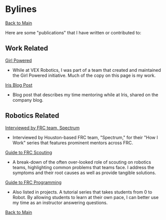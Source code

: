 # Bylines
[Back to Main](README.md)

Here are some "publications" that I have written or contributed to:

## Work Related

[Girl Powered](https://www.girlpowered.com/why-girl-powered/) 
- While at VEX Robotics, I was part of a team that created and maintained the Girl Powered initiative. Much of the copy on this page is my work.

[Iris Blog Post](https://www.irisonboard.com/2019/04/09/educational-robotics-iris-and-you/)
- Blog post that describes my time mentoring while at Iris, shared on the company blog.

## Robotics Related

[Interviewed by FRC team, Spectrum](http://blog.spectrum3847.org/2016/10/katie-widen-this-is-how-i-work.html)
- Interviewed by Houston-based FRC team, "Spectrum," for their "How I Work" series that features prominent mentors across FRC.

[Guide to FRC Scouting](https://www.chiefdelphi.com/t/your-scouts-hate-scouting-and-your-data-is-bad-heres-why/352340)
- A break-down of the often over-looked role of scouting on robotics teams, highlighting common problems that teams face. I address the symptoms and their root causes as well as provide tangible solutions.

[Guide to FRC Programming](https://kwiden.github.io/LetsLearnProgramming/)
- Also listed in projects. A tutorial series that takes students from 0 to Robot. By allowing students to learn at their own pace, I can better use my time as an instructor answering questions.

[Back to Main](README.md)
